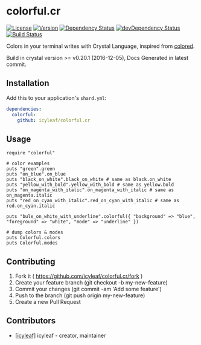 # colorful.cr

[![License](https://img.shields.io/badge/license-MIT-green.svg)](https://github.com/icyleaf/colorful.cr/blob/master/LICENSE)
[![Version](https://img.shields.io/badge/version-0.1.0-green.svg)](https://github.com/icyleaf/colorful.cr)
[![Dependency Status](https://shards.rocks/badge/github/icyleaf/colorful.cr/status.svg)](https://shards.rocks/github/icyleaf/colorful.cr)
[![devDependency Status](https://shards.rocks/badge/github/icyleaf/colorful.cr/dev_status.svg)](https://shards.rocks/github/icyleaf/colorful.cr)
[![Build Status](https://travis-ci.org/icyleaf/colorful.cr.svg)](https://travis-ci.org/icyleaf/colorful.cr)

Colors in your terminal writes with Crystal Language, inspired from [colored](https://github.com/defunkt/colored).

Build in crystal version >= v0.20.1 (2016-12-05), Docs Generated in latest commit.

## Installation

Add this to your application's `shard.yml`:

```yaml
dependencies:
  colorful:
    github: icyleaf/colorful.cr
```

## Usage

```crystal
require "colorful"

# color examples
puts "green".green
puts "on_blue".on_blue
puts "black_on_white".black_on_white # same as black.on_white
puts "yellow_with_bold".yellow_with_bold # same as yellow.bold
puts "on_magenta_with_italic".on_magenta_with_italic # same as on_magenta.italic
puts "red_on_cyan_with_italic".red_on_cyan_with_italic # same as red.on_cyan.italic

puts "bule_on_white_with_underline".colorful({ "background" => "blue", "foreground" => "white", "mode" => "underline" })

# dump colors & modes
puts Colorful.colors
puts Colorful.modes
```

## Contributing

1. Fork it ( https://github.com/icyleaf/colorful.cr/fork )
2. Create your feature branch (git checkout -b my-new-feature)
3. Commit your changes (git commit -am 'Add some feature')
4. Push to the branch (git push origin my-new-feature)
5. Create a new Pull Request

## Contributors

- [[icyleaf]](https://github.com/icyleaf) icyleaf - creator, maintainer
